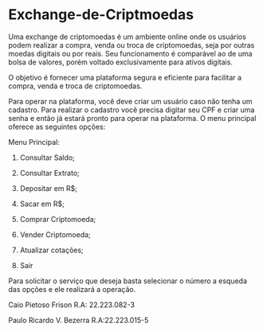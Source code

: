 # Exchange-de-Criptmoedas
Uma exchange de criptomoedas é um ambiente online onde os usuários podem realizar a compra, venda ou troca de criptomoedas, seja por outras moedas digitais ou por reais.
Seu funcionamento é comparável ao de uma bolsa de valores, porém voltado exclusivamente para ativos digitais.

O objetivo é fornecer uma plataforma segura e eficiente para facilitar a compra, venda e troca de criptomoedas.

Para operar na plataforma, você deve criar um usuário caso não tenha um cadastro. Para realizar o cadastro você precisa digitar seu CPF e criar uma senha e então já estará pronto para operar na plataforma.
O menu principal oferece as seguintes opções:

Menu Principal:

1. Consultar Saldo;

2. Consultar Extrato;

3. Depositar em R$;

4. Sacar em R$;

5. Comprar Criptomoeda;

6. Vender Criptomoeda;

7. Atualizar cotações;

0. Sair

Para solicitar o serviço que deseja basta selecionar o número a esqueda das opções e ele realizará a operação.

Caio Pietoso Frison R.A: 22.223.082-3

Paulo Ricardo V. Bezerra R.A:22.223.015-5
